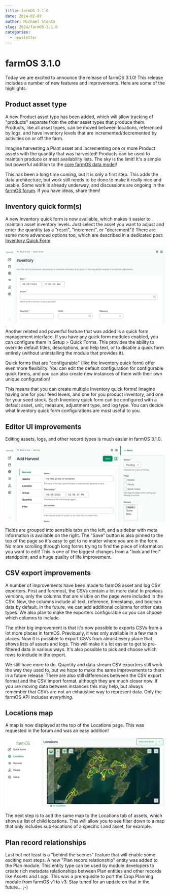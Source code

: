 ```yaml
---
title: farmOS 3.1.0
date: 2024-02-07
author: Michael Stenta
slug: 2024/farmOS-3.1.0
categories:
  - newsletter
---
```


# farmOS 3.1.0

Today we are excited to announce the release of farmOS 3.1.0! This release
includes a number of new features and improvements. Here are some of the
highlights.

## Product asset type

A new Product asset type has been added, which will allow tracking of "products"
separate from the other asset types that produce them. Products, like all asset
types, can be moved between locations, referenced by logs, and have inventory
levels that are incremented/decremented by activities on or off the farm.

Imagine harvesting a Plant asset and incrementing one or more Product assets
with the quantity that was harvested! Products can be used to maintain produce
or meat availability lists. The sky is the limit! It's a simple but powerful
addition to the [core farmOS data model](https://farmOS.org/model)!

This has been a long time coming, but it is only a first step. This adds the
data architecture, but work still needs to be done to make it really nice and
usable. Some work is already underway, and discussions are ongoing in the
[farmOS forum](https://farmOS.discourse.group). If you have ideas, share them!

## Inventory quick form(s)

A new Inventory quick form is now available, which makes it easier to maintain
asset inventory levels. Just select the asset you want to adjust and enter the
quantity (as a "reset", "increment", or "decrement")! There are some more
advanced options too, which are described in a dedicated post:
[Inventory Quick Form](./2024/inventory-quick-form)

![Inventory quick form](./inventory-quick-form.png)

Another related and powerful feature that was added is a quick form management
interface. If you have any quick form modules enabled, you can configure them
in Setup > Quick Forms. This provides the ability to override default titles,
descriptions, and help text, or to disable a quick form entirely (without
uninstalling the module that provides it).

Quick forms that are "configurable" (like the Inventory quick form) offer even
more flexibility. You can edit the default configuration for configurable quick
forms, and you can also create new instances of them with their own unique
configuration!

This means that you can create multiple Inventory quick forms! Imagine having
one for your feed levels, and one for you product inventory, and one for your
seed stock. Each Inventory quick form can be configured with a default asset,
unit, measure, adjustment type, and log type. You can decide what Inventory
quick form configurations are most useful to you.

## Editor UI improvements

Editing assets, logs, and other record types is much easier in farmOS 3.1.0.

![Editor UI improvements](./editor-ui-improvements.png)

Fields are grouped into sensible tabs on the left, and a sidebar with meta
information is available on the right. The "Save" button is also pinned to the
top of the page so it's easy to get to no matter where you are in the form. No
more scrolling through long forms trying to find the piece of information you
want to edit! This is one of the biggest changes from a "look and feel"
standpoint, and a huge quality of life improvement.

## CSV export improvements

A number of improvements have been made to farmOS asset and log CSV exporters.
First and foremost, the CSVs contain a lot more data! In previous versions, only
the columns that are visible on the page were included in the CSV. Now, the
columns include all text, reference, timestamp, and boolean data by default. In
the future, we can add additional columns for other data types. We also plan to
make the exporters configurable so you can choose which columns to include.

The other big improvement is that it's now possible to exports CSVs from a lot
more places in farmOS. Previously, it was only available in a few main places.
Now it is possible to export CSVs from almost every place that shows lists of
assets and logs. This will make it a lot easier to get to pre-filtered data in
various ways. It's also possible to pick and choose which rows to include in the
export.

We still have more to do. Quantity and data stream CSV exporters still work the
way they used to, but we hope to make the same improvements to them in a future
release. There are also still differences between the CSV export format and the
CSV import format, although they are much closer now. If you are moving data
between instances this may help, but always remember that CSVs are not an
exhaustive way to represent data. Only the farmOS API includes *everything*.

## Locations map

A map is now displayed at the top of the Locations page. This was requested in
the forum and was an easy addition!

![Locations map](./locations-map.png)

The next step is to add the same map to the Locations tab of assets, which shows
a list of child locations. This will allow you to see filter down to a map that
only includes sub-locations of a specific Land asset, for example.

## Plan record relationships

Last but not least is a "behind the scenes" feature that will enable some
exciting next steps. A new "Plan record relationship" entity was added to the
Plan module. This entity type can be used by module developers to create rich
metadata relationships between Plan entities and other records like Assets and
Logs. This was a prerequisite to port the Crop Planning module from farmOS v1
to v3. Stay tuned for an update on that in the future... ;-)
